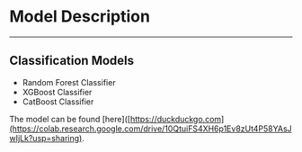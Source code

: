 # Model Description
---

## Classification Models

* Random Forest Classifier
* XGBoost Classifier
* CatBoost Classifier

The model can be found [here]([https://duckduckgo.com](https://colab.research.google.com/drive/10QtuiFS4XH6p1Ev8zUt4P58YAsJwIjLk?usp=sharing).
